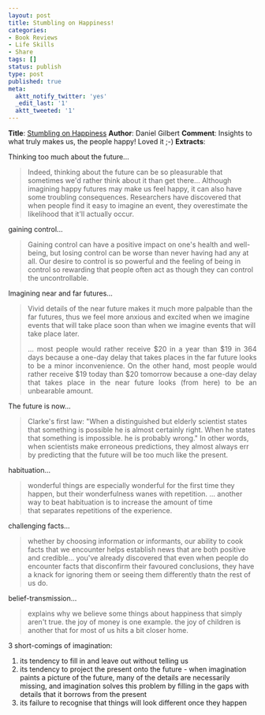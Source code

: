 ```yaml
---
layout: post
title: Stumbling on Happiness!
categories:
- Book Reviews
- Life Skills
- Share
tags: []
status: publish
type: post
published: true
meta:
  aktt_notify_twitter: 'yes'
  _edit_last: '1'
  aktt_tweeted: '1'
---
```

<strong>Title</strong>: <a href="http://www.amazon.com/Stumbling-Happiness-Daniel-Gilbert/dp/1400077427/ref=sr_1_1?ie=UTF8&amp;qid=1308877703&amp;sr=8-1">Stumbling on Happiness</a>
<strong>Author</strong>: Daniel Gilbert
<strong>Comment</strong>: Insights to what truly makes us, the people happy! Loved it ;-)
<strong>Extracts</strong>:

Thinking too much about the future...
<blockquote>Indeed, thinking about the future can be so pleasurable that sometimes we'd rather think about it than get there... Although imagining happy futures may make us feel happy, it can also have some troubling consequences. Researchers have discovered that when people find it easy to imagine an event, they overestimate the likelihood that it'll actually occur.</blockquote>
gaining control...
<blockquote>Gaining control can have a positive impact on one's health and well-being, but losing control can be worse than never having had any at all. Our desire to control is so powerful and the feeling of being in control so rewarding that people often act as though they can control the uncontrollable.</blockquote>
Imagining near and far futures...
<blockquote>Vivid details of the near future makes it much more palpable than the far futures, thus we feel more anxious and excited when we imagine events that will take place soon than when we imagine events that will take place later.
<p style="text-align: justify;">... most people would rather receive $20 in a year than $19 in 364 days because a one-day delay that takes places in the far future looks to be a minor inconvenience. On the other hand, most people would rather receive $19 today than $20 tomorrow because a one-day delay that takes place in the near future looks (from here) to be an unbearable amount.</p>
</blockquote>
The future is now...
<blockquote>Clarke's first law: "When a distinguished but elderly scientist states that something is possible he is almost certainly right. When he states that something is impossible. he is probably wrong." In other words, when scientists make erroneous predictions, they almost always err by predicting that the future will be too much like the present.</blockquote>
habituation...
<blockquote>wonderful things are especially wonderful for the first time they happen, but their wonderfulness wanes with repetition. ... another way to beat habituation is to increase the amount of time that separates repetitions of the experience.</blockquote>
challenging facts...
<blockquote>whether by choosing information or informants, our ability to cook facts that we encounter helps establish news that are both positive and credible... you've already discovered that even when people do encounter facts that disconfirm their favoured conclusions, they have a knack for ignoring them or seeing them differently thatn the rest of us do.</blockquote>
belief-transmission...
<blockquote>explains why we believe some things about happiness that simply aren't true. the joy of money is one example. the joy of children is another that for most of us hits a bit closer home.</blockquote>
3 short-comings of imagination:
<ol>
	<li>its tendency to fill in and leave out without telling us</li>
	<li>its tendency to project the present onto the future - when imagination paints a picture of the future, many of the details are necessarily missing, and imagination solves this problem by filling in the gaps with details that it borrows from the present</li>
	<li>its failure to recognise that things will look different once they happen</li>
</ol>
&nbsp;
